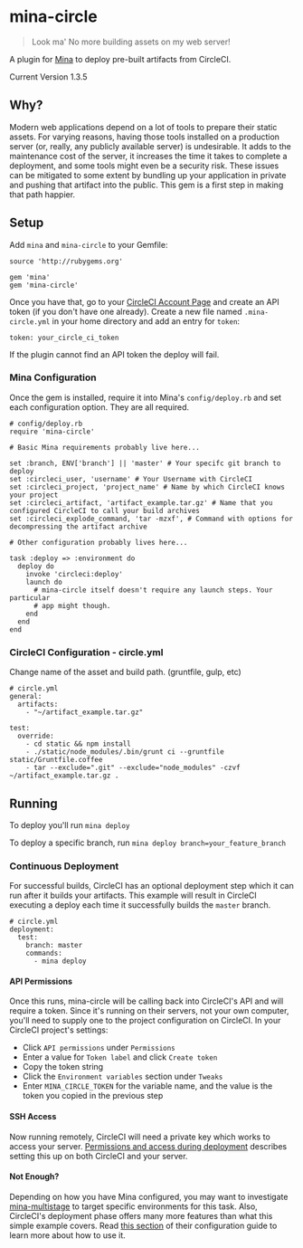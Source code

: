 # mina-circle

>Look ma' No more building assets on my web server!

A plugin for [Mina](https://github.com/mina-deploy/mina) to deploy pre-built
artifacts from CircleCI.

Current Version 1.3.5

## Why?

Modern web applications depend on a lot of tools to prepare their static
assets. For varying reasons, having those tools installed on a production server
(or, really, any publicly available server) is undesirable. It adds to the
maintenance cost of the server, it increases the time it takes to complete a
deployment, and some tools might even be a security risk. These issues can be
mitigated to some extent by bundling up your application in private and pushing
that artifact into the public. This gem is a first step in making that path
happier.

## Setup

Add `mina` and `mina-circle` to your Gemfile:

    source 'http://rubygems.org'

    gem 'mina'
    gem 'mina-circle'

Once you have that, go to your [CircleCI Account
Page](https://circleci.com/account/api) and create an API token (if you don't have
one already). Create a new file named `.mina-circle.yml` in your home directory
and add an entry for `token`:

    token: your_circle_ci_token

If the plugin cannot find an API token the deploy will fail.

### Mina Configuration
Once the gem is installed, require it into Mina's `config/deploy.rb` and set
each configuration option. They are all required.

    # config/deploy.rb
    require 'mina-circle'

    # Basic Mina requirements probably live here...

    set :branch, ENV['branch'] || 'master' # Your specifc git branch to deploy
    set :circleci_user, 'username' # Your Username with CircleCI
    set :circleci_project, 'project_name' # Name by which CircleCI knows your project
    set :circleci_artifact, 'artifact_example.tar.gz' # Name that you configured CircleCI to call your build archives
    set :circleci_explode_command, 'tar -mzxf', # Command with options for decompressing the artifact archive

    # Other configuration probably lives here...

    task :deploy => :environment do
      deploy do
        invoke 'circleci:deploy'
        launch do
          # mina-circle itself doesn't require any launch steps. Your particular
          # app might though.
        end
      end
    end

### CircleCI Configuration - circle.yml
Change name of the asset and build path.  (gruntfile, gulp, etc)

    # circle.yml
    general:
      artifacts:
        - "~/artifact_example.tar.gz"

    test:
      override:
        - cd static && npm install
        - ./static/node_modules/.bin/grunt ci --gruntfile static/Gruntfile.coffee
        - tar --exclude=".git" --exclude="node_modules" -czvf ~/artifact_example.tar.gz .

## Running

To deploy you'll run `mina deploy`

To deploy a specific branch, run `mina deploy branch=your_feature_branch`

### Continuous Deployment

For successful builds, CircleCI has an optional deployment step which it can run after it builds your artifacts. This example will result in CircleCI executing a deploy each time it successfully builds the `master` branch.

    # circle.yml
    deployment:
      test:
        branch: master
        commands:
          - mina deploy

#### API Permissions

Once this runs, mina-circle will be calling back into CircleCI's API and will require a token. Since it's running on their servers, not your own computer, you'll need to supply one to the project configuration on CircleCI. In your CircleCI project's settings:
- Click `API permissions` under `Permissions`
- Enter a value for `Token label` and click `Create token`
- Copy the token string
- Click the `Environment variables` section under `Tweaks`
- Enter `MINA_CIRCLE_TOKEN` for the variable name, and the value is the token you copied in the previous step

#### SSH Access

Now running remotely, CircleCI will need a private key which works to access your server. [Permissions and access during deployment](https://circleci.com/docs/permissions-and-access-during-deployment) describes setting this up on both CircleCI and your server.

#### Not Enough?

Depending on how you have Mina configured, you may want to investigate [mina-multistage](https://github.com/endoze/mina-multistage) to target specific environments for this task. Also, CircleCI's deployment phase offers many more features than what this simple example covers. Read [this section](https://circleci.com/docs/configuration#deployment) of their configuration guide to learn more about how to use it.
